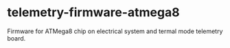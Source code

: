 # telemetry-firmware-atmega8
Firmware for ATMega8 chip on electrical system and termal mode telemetry board.
